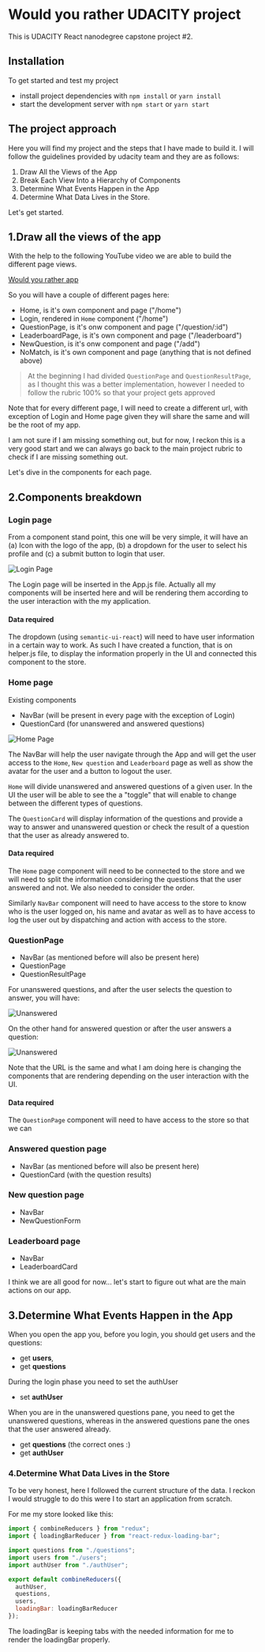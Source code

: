 # Would you rather UDACITY project

This is UDACITY React nanodegree capstone project #2. 

## Installation

To get started and test my project

- install project dependencies with `npm install` or `yarn install`
- start the development server with `npm start` or `yarn start`

## The project approach

Here you will find my project and the steps that I have made to build it. I will follow the guidelines provided by udacity team and they are as follows:

1. Draw All the Views of the App
2. Break Each View Into a Hierarchy of Components
3. Determine What Events Happen in the App
4. Determine What Data Lives in the Store.

Let's get started.

## 1.Draw all the views of the app

With the help to the following YouTube video we are able to build the different page views.

[Would you rather app](https://youtu.be/xfmSkLAL__Q)

So you will have a couple of different pages here:

- Home, is it's own component and page ("/home")
- Login, rendered in `Home` component ("/home")
- QuestionPage, is it's onw component and page ("/question/:id")
- LeaderboardPage, is it's own component and page ("/leaderboard")
- NewQuestion, is it's onw component and page ("/add")
- NoMatch, is it's own component and page (anything that is not defined above)

> At the beginning I had divided `QuestionPage` and `QuestionResultPage`, as I thought this was a better implementation, however I needed to follow the rubric 100% so that your project gets approved 

Note that for every different page, I will need to create a different url, with exception of Login and Home page given they will share the same and will be the root of my app.   

I am not sure if I am missing something out, but for now, I reckon this is a very good start and we can always go back to the main project rubric to check if I are missing something out.

Let's dive in the components for each page.

## 2.Components breakdown

### Login page

From a component stand point, this one will be very simple, it will have an (a) Icon with the logo of the app, (b) a dropdown for the user to select his profile and (c) a submit button to login that user.  

![Login Page](./src/Images/LoginApp.png)

The Login page will be inserted in the App.js file. Actually all my components will be inserted here and will be rendering them according to the user interaction with the my application.

#### Data required

The dropdown (using `semantic-ui-react`) will need to have user information in a certain way to work. As such I have created a function, that is on helper.js file, to display the information properly in the UI and connected this component to the store. 

### Home page

Existing components 
- NavBar (will be present in every page with the exception of Login)
- QuestionCard (for unanswered and answered questions)

![Home Page](./src/Images/HomeApp.png)

The NavBar will help the user navigate through the App and will get the user access to the `Home`, `New question` and `Leaderboard` page as well as show the avatar for the user and a button to logout the user. 

`Home` will divide unanswered and answered questions of a given user. In the UI the user will be able to see the a "toggle" that will enable to change between the different types of questions.

The `QuestionCard` will display information of the questions and provide a way to answer and unanswered question or check the result of a question that the user as already answered to. 

#### Data required

The `Home` page component will need to be connected to the store and we will need to split the information considering the questions that the user answered and not. We also needed to consider the order. 

Similarly `NavBar` component will need to have access to the store to know who is the user logged on, his name and avatar as well as to have access to log the user out by dispatching and action with access to the store. 


### QuestionPage

- NavBar (as mentioned before will also be present here)
- QuestionPage 
- QuestionResultPage 

For unanswered questions, and after the user selects the question to answer, you will have: 

![Unanswered](./src/Images/QuestionApp.png)

On the other hand for answered question or after the user answers a question: 

![Unanswered](./src/Images/ResultApp.png)

Note that the URL is the same and what I am doing here is changing the components that are rendering depending on the user interaction with the UI. 

#### Data required

The `QuestionPage` component will need to have access to the store so that we can 



### Answered question page

- NavBar (as mentioned before will also be present here)
- QuestionCard (with the question results)

### New question page

- NavBar
- NewQuestionForm

### Leaderboard page

- NavBar
- LeaderboardCard

I think we are all good for now... let's start to figure out what are the main actions on our app.

## 3.Determine What Events Happen in the App

When you open the app you, before you login, you should get users and the questions:

- get **users**,
- get **questions**

During the login phase you need to set the authUser

- set **authUser**

When you are in the unanswered questions pane, you need to get the unanswered questions, whereas in the answered questions pane the ones that the user answered already.

- get **questions** (the correct ones :)
- get **authUser**

### 4.Determine What Data Lives in the Store

To be very honest, here I followed the current structure of the data. I reckon I would struggle to do this were I to start an application from scratch. 

For me my store looked like this: 

```js 
import { combineReducers } from "redux";
import { loadingBarReducer } from "react-redux-loading-bar";

import questions from "./questions";
import users from "./users";
import authUser from "./authUser";

export default combineReducers({
  authUser,
  questions,
  users,
  loadingBar: loadingBarReducer
});

```

The loadingBar is keeping tabs with the needed information for me to render the loadingBar properly. 




